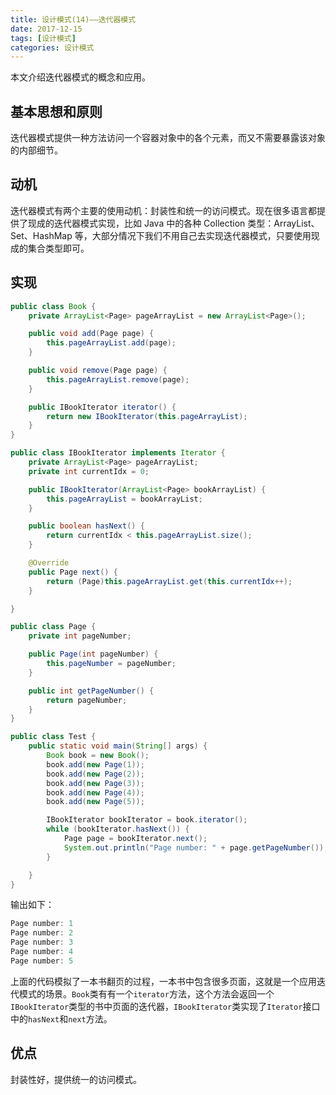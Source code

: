 ```yaml
---
title: 设计模式(14)——迭代器模式
date: 2017-12-15
tags: [设计模式]
categories: 设计模式
---
```


本文介绍迭代器模式的概念和应用。

<!--more-->

## 基本思想和原则

迭代器模式提供一种方法访问一个容器对象中的各个元素，而又不需要暴露该对象的内部细节。

## 动机

迭代器模式有两个主要的使用动机：封装性和统一的访问模式。现在很多语言都提供了现成的迭代器模式实现，比如 Java 中的各种 Collection 类型：ArrayList、Set、HashMap 等，大部分情况下我们不用自己去实现迭代器模式，只要使用现成的集合类型即可。

## 实现

```Java
public class Book {
    private ArrayList<Page> pageArrayList = new ArrayList<Page>();

    public void add(Page page) {
        this.pageArrayList.add(page);
    }

    public void remove(Page page) {
        this.pageArrayList.remove(page);
    }

    public IBookIterator iterator() {
        return new IBookIterator(this.pageArrayList);
    }
}

public class IBookIterator implements Iterator {
    private ArrayList<Page> pageArrayList;
    private int currentIdx = 0;

    public IBookIterator(ArrayList<Page> bookArrayList) {
        this.pageArrayList = bookArrayList;
    }

    public boolean hasNext() {
        return currentIdx < this.pageArrayList.size();
    }

    @Override
    public Page next() {
        return (Page)this.pageArrayList.get(this.currentIdx++);
    }

}

public class Page {
    private int pageNumber;

    public Page(int pageNumber) {
        this.pageNumber = pageNumber;
    }

    public int getPageNumber() {
        return pageNumber;
    }
}

public class Test {
    public static void main(String[] args) {
        Book book = new Book();
        book.add(new Page(1));
        book.add(new Page(2));
        book.add(new Page(3));
        book.add(new Page(4));
        book.add(new Page(5));

        IBookIterator bookIterator = book.iterator();
        while (bookIterator.hasNext()) {
            Page page = bookIterator.next();
            System.out.println("Page number: " + page.getPageNumber());
        }

    }
}
```

输出如下：

```Java
Page number: 1
Page number: 2
Page number: 3
Page number: 4
Page number: 5
```

上面的代码模拟了一本书翻页的过程，一本书中包含很多页面，这就是一个应用迭代模式的场景。`Book`类有有一个`iterator`方法，这个方法会返回一个`IBookIterator`类型的书中页面的迭代器，`IBookIterator`类实现了`Iterator`接口中的`hasNext`和`next`方法。

## 优点

封装性好，提供统一的访问模式。
